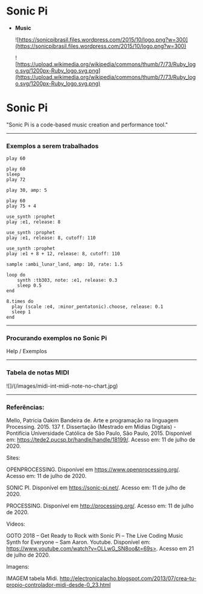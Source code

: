 
# Sonic Pi

- **Music**

    ![https://sonicpibrasil.files.wordpress.com/2015/10/logo.png?w=300](https://sonicpibrasil.files.wordpress.com/2015/10/logo.png?w=300)

    ![https://upload.wikimedia.org/wikipedia/commons/thumb/7/73/Ruby_logo.svg/1200px-Ruby_logo.svg.png](https://upload.wikimedia.org/wikipedia/commons/thumb/7/73/Ruby_logo.svg/1200px-Ruby_logo.svg.png)


# Sonic Pi

"Sonic Pi is a code-based music creation and performance tool."

---

### Exemplos a serem trabalhados

```
play 60
```

```
play 60
sleep
play 72
```

```
play 30, amp: 5
```

```
play 60
play 75 + 4
```
```
use_synth :prophet
play :e1, release: 8
```
```
use_synth :prophet
play :e1, release: 8, cutoff: 110
```

```
use_synth :prophet
play :e1 + 8 + 12, release: 8, cutoff: 110
```

```
sample :ambi_lunar_land, amp: 10, rate: 1.5
```

```
loop do
    synth :tb303, note: :e1, release: 0.3
    sleep 0.5
end
```

```
8.times do
  play (scale :e4, :minor_pentatonic).choose, release: 0.1
  sleep 1
end
```
---
### Procurando exemplos no Sonic Pi

Help / Exemplos

---

### Tabela de notas MIDI

![]/(/images/midi-int-midi-note-no-chart.jpg)

---
### Referências:


Mello, Patricia Oakim Bandeira de. Arte e programação na linguagem Processing. 2015. 137 f. Dissertação (Mestrado em Mídias Digitais) - Pontifícia Universidade Católica de São Paulo, São Paulo, 2015. Disponível em: <https://tede2.pucsp.br/handle/handle/18199/>. Acesso em: 11 de julho de 2020.


Sites:

OPENPROCESSING. Disponível em <https://www.openprocessing.org/>. Acesso em: 11 de julho de 2020.

SONIC PI. Disponível em <https://sonic-pi.net/>. Acesso em: 11 de julho de 2020.

PROCESSING. Disponível em <http://processing.org/>. Acesso em: 11 de julho de 2020.


Videos: 

GOTO 2018 – Get Ready to Rock with Sonic Pi – The Live Coding Music Synth for Everyone – Sam Aaron. Youtube. Disponível em: https://www.youtube.com/watch?v=OLLwG_SN8oo&t=69s>. Acesso em 21 de julho de 2020.

Imagens:

IMAGEM tabela Midi. <http://electronicalacho.blogspot.com/2013/07/crea-tu-propio-controlador-midi-desde-0_23.html>

